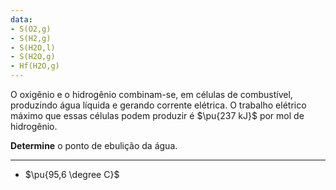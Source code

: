 ```yaml
---
data:
- S(O2,g)
- S(H2,g)
- S(H2O,l)
- S(H2O,g)
- Hf(H2O,g)
---
```


O oxigênio e o hidrogênio combinam-se, em células de combustível, produzindo água líquida e gerando corrente elétrica. O trabalho elétrico máximo que essas células podem produzir é $\pu{237 kJ}$ por mol de hidrogênio.

**Determine** o ponto de ebulição da água.

---

- $\pu{95,6 \degree C}$